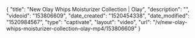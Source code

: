 {
    "title": "New Olay Whips Moisturizer Collection | Olay",
    "description": "",
    "videoid": "153806609",
    "date_created": "1520454338",
    "date_modified": "1520984567",
    "type": "captivate",
    "layout": "video",
    "url": "\/v\/new-olay-whips-moisturizer-collection-olay-mp4\/153806609"
}
